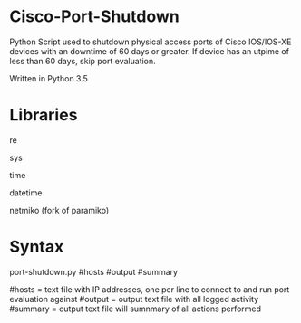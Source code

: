 # Cisco-Port-Shutdown
Python Script used to shutdown physical access ports of Cisco IOS/IOS-XE devices with an downtime of 60 days or greater. If device has an utpime of less than 60 days, skip port evaluation.

Written in Python 3.5

# Libraries

re

sys

time

datetime

netmiko (fork of paramiko)

# Syntax

port-shutdown.py #hosts #output #summary

#hosts = text file with IP addresses, one per line to connect to and run port evaluation against
#output = output text file with all logged activity
#summary = output text file will sumnmary of all actions performed

